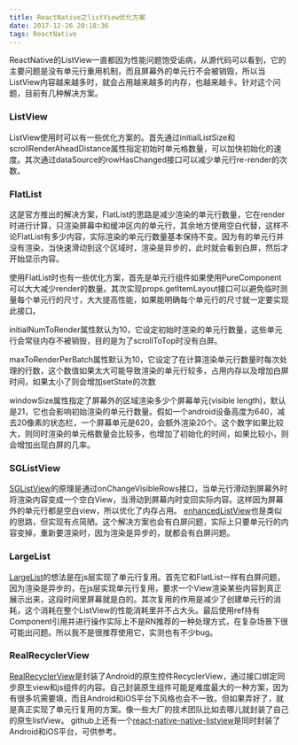 ```yaml
---
title: ReactNative之listView优化方案
date: 2017-12-26 20:18:36
tags: ReactNative
---
```

ReactNative的ListView一直都因为性能问题饱受诟病，从源代码可以看到，它的主要问题是没有单元行重用机制，而且屏幕外的单元行不会被销毁，所以当ListView内容越来越多时，就会占用越来越多的内存，也越来越卡。针对这个问题，目前有几种解决方案。

### ListView
ListView使用时可以有一些优化方案的。首先通过initialListSize和scrollRenderAheadDistance属性指定初始时单元格数量，可以加快初始化的速度。其次通过dataSource的rowHasChanged接口可以减少单元行re-render的次数。

### FlatList
这是官方推出的解决方案，FlatList的思路是减少渲染的单元行数量，它在render时进行计算，只渲染屏幕中和缓冲区内的单元行，其余地方使用空白代替，这样不论FlatList有多少内容，实际渲染的单元行数量基本保持不变。因为有的单元行并没有渲染，当快速滑动到这个区域时，渲染是异步的，此时就会看到白屏，然后才开始显示内容。

使用FlatList时也有一些优化方案，首先是单元行组件如果使用PureComponent可以大大减少render的数量。其次实现props.getItemLayout接口可以避免临时测量每个单元行的尺寸，大大提高性能，如果能明确每个单元行的尺寸就一定要实现此接口。

initialNumToRender属性默认为10，它设定初始时渲染的单元行数量，这些单元行会常驻内存不被销毁，目的是为了scrollToTop时没有白屏。

maxToRenderPerBatch属性默认为10，它设定了在计算渲染单元行数量时每次处理的行数，这个数值如果太大可能导致渲染的单元行较多，占用内存以及增加白屏时间，如果太小了则会增加setState的次数

windowSize属性指定了屏幕外的区域渲染多少个屏幕单元(visible length)，默认是21，它也会影响初始渲染的单元行数量。假如一个android设备高度为640，减去20像素的状态栏，一个屏幕单元是620，会额外渲染20个。这个数字如果比较大，则同时渲染的单元格数量会比较多，也增加了初始化的时间，如果比较小，则会增加出现白屏的几率。

### SGListView
[SGListView](https://github.com/sghiassy/react-native-sglistview)的原理是通过onChangeVisibleRows接口，当单元行滑动到屏幕外时将渲染内容变成一个空白View，当滑动到屏幕内时变回实际内容。这样因为屏幕外的单元行都是空白view，所以优化了内存占用。 [enhancedListView](https://github.com/39otrebla/react-native-enhanced-listview)也是类似的思路，但实现有点简陋。这个解决方案也会有白屏问题，实际上只要单元行的内容变掉，重新要渲染时，因为渲染是异步的，就都会有白屏问题。

### LargeList
[LargeList](https://github.com/bolan9999/react-native-largelist)的想法是在js层实现了单元行复用。首先它和FlatList一样有白屏问题，因为渲染是异步的，在js层实现单元行复用，要求一个View渲染某些内容到真正展示出来，这段时间里屏幕就是白的。其次复用的作用是减少了创建单元行的消耗，这个消耗在整个ListView的性能消耗里并不占大头。最后使用ref持有Component引用并进行操作实际上不是RN推荐的一种处理方式，在复杂场景下很可能出问题。所以我不是很推荐使用它，实测也有不少bug。

### RealRecyclerView
[RealRecyclerView](https://github.com/droidwolf/react-native-RealRecyclerView)是封装了Android的原生控件RecyclerView，通过接口绑定同步原生view和js组件的内容。自己封装原生组件可能是难度最大的一种方案，因为有很多坑需要填，而且Android和iOS平台下风格也会不一致。但如果弄好了，就是真正实现了单元行复用的方案。像一些大厂的技术团队比如去哪儿就封装了自己的原生listView。 github上还有一个[react-native-native-listview](https://github.com/asciiman/react-native-native-listview)是同时封装了Android和iOS平台，可供参考。
